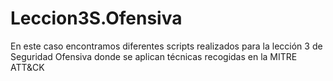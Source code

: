 # Leccion3S.Ofensiva
En este caso encontramos diferentes scripts realizados para la lección 3 de Seguridad Ofensiva donde se aplican técnicas recogidas en la MITRE ATT&amp;CK
